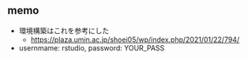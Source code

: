 ## memo
- 環境構築はこれを参考にした
  - https://plaza.umin.ac.jp/shoei05/wp/index.php/2021/01/22/794/
- usernmame: rstudio, password: YOUR_PASS
